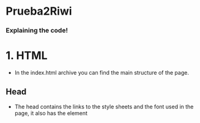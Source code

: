 # Prueba2Riwi

### Explaining the code!

# 1. HTML

- In the index.html archive you can find the main structure of the page.

## Head

- The head contains the links to the style sheets and the font used in the page, it also has the element <title> that will pop up as the name of the tab in the web browser.

## Body

- The body contains all the main sections of the page, the header, the main page, and the footer.

## Header

- The header contains the navigation bar which leads to other sections of the page, and also has the title of the page. to explore other sections of the page without having to scroll we use the <nav> element containing <a> elements that is able to redirect to the About me, Proyects and Contact me sections through the ids of these.

## Main

- The main page is divided by 3 sections, About me, Proyects and Contact me, each one of them having their own id.

### 1. About me

- This sections talks about me, how old I am, what are my favourite things to do, and how much I love to code.

### 2. Proyects

- This sections show the projects I've made so far in Riwi, shown in a table with the projects name, the language used and the Link to the github repository.
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
### 3. Contact me 

- The conact me section is made on a form which has a fieldset including the name, and the input waiting to receive the email and the message respectively.

## Footer

- The footer contains the last section *Socials* which has an image that redirects to the website the user wants to contact me.

# 2. CSS

- CSS explained in the style.css archive :3!

